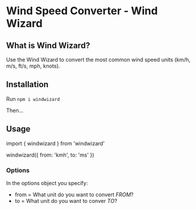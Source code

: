 # Wind Speed Converter - Wind Wizard

## What is Wind Wizard?

Use the Wind Wizard to convert the most common wind speed units (km/h, m/s, ft/s, mph, knots).

## Installation

Run `npm i windwizard`

Then...

## Usage

import { windwizard } from 'windwizard'

windwizard({
  from: 'kmh',
  to: 'ms'
})

### Options

In the options object you specify:

- from = What unit do you want to convert *FROM*?
- to = What unit do you want to conver *TO*?
